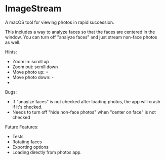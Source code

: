 # ImageStream
A macOS tool for viewing photos in rapid succession.

This includes a way to analyze faces so that the faces are centered in the window. You can turn off "analyze faces" and just stream non-face photos as well.

Hints:

* Zoom in: scroll up
* Zoom out: scroll down
* Move photo up: =
* Move photo down: -
* 

Bugs:

* If "anaylze faces" is not checked after loading photos, the app will crash if it's checked.
* Needs to turn off "hide non-face photos" when "center on face" is not checked

Future Features:

* Tests
* Rotating faces
* Exporting options
* Loading directly from photos app.
